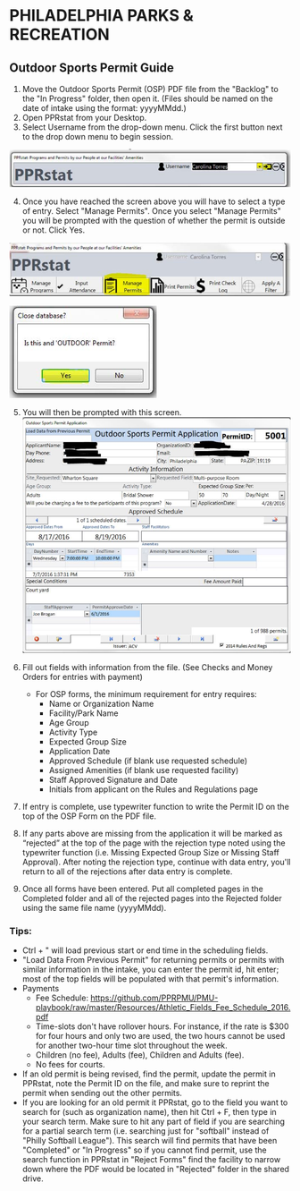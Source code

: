 # PHILADELPHIA PARKS & RECREATION

## Outdoor Sports Permit Guide

1. Move the Outdoor Sports Permit (OSP) PDF file from the "Backlog" to the "In Progress" folder, then open it. (Files should be named on the date of intake using the format: yyyyMMdd.)
2. Open PPRstat from your Desktop.
3. Select Username from the drop-down menu. Click the first button next to the drop down menu to begin session.

[![PPRstatLogin](https://raw.githubusercontent.com/PPRPMU/PMU-playbook/master/Images/Data_Entry_-_Application_and_Permit/pprstat_login.jpg)]()

4. Once you have reached the screen above you will have to select a type of entry. Select "Manage Permits". Once you select "Manage Permits" you will be prompted with the question of whether the permit is outside or not. Click Yes.

[![](https://raw.githubusercontent.com/PPRPMU/PMU-playbook/master/Images/Data_Entry_-_Application_and_Permit/pprstat_manage_permits.jpg)]()

[![](https://raw.githubusercontent.com/PPRPMU/PMU-playbook/master/Images/Data_Entry_-_Outdoor_Sports_Permit/pprstat_outdoor_permit_question.jpg)]()

5. You will then be prompted with this screen.
   [![](https://raw.githubusercontent.com/PPRPMU/PMU-playbook/master/Images/Data_Entry_-_Outdoor_Sports_Permit/pprstat_osp_screen.jpg)]()

6. Fill out fields with information from the file. (See Checks and Money Orders for entries with payment)
   - For OSP forms, the minimum requirement for entry requires:
     - Name or Organization Name
     - Facility/Park Name
     - Age Group
     - Activity Type
     - Expected Group Size
     - Application Date
     - Approved Schedule (if blank use requested schedule)
     - Assigned Amenities (if blank use requested facility)
     - Staff Approved Signature and Date
     - Initials from applicant on the Rules and Regulations page


6. If entry is complete, use typewriter function to write the Permit ID on the top of the OSP Form on the PDF file.
7. If any parts above are missing from the application it will be marked as “rejected” at the top of the page with the rejection type noted using the typewriter function (i.e. Missing Expected Group Size or Missing Staff Approval). After noting the rejection type, continue with data entry, you'll return to all of the rejections after data entry is complete.
8. Once all forms have been entered. Put all completed pages in the Completed folder and all of the rejected pages into the Rejected folder using the same file name (yyyyMMdd).



### Tips:

- Ctrl + " will load previous start or end time in the scheduling fields.
- "Load Data From Previous Permit" for returning permits or permits with similar information in the intake, you can enter the permit id, hit enter; most of the top fields will be populated with that permit's information.
- Payments  
  - Fee Schedule: https://github.com/PPRPMU/PMU-playbook/raw/master/Resources/Athletic_Fields_Fee_Schedule_2016.pdf
  - Time-slots don't have rollover hours. For instance, if the rate is $300 for four hours and only two are used, the two hours cannot be used for another two-hour time slot throughout the week. 
  - Children (no fee), Adults (fee), Children and Adults (fee).
  - No fees for courts.
- If an old permit is being revised, find the permit, update the permit in PPRstat, note the Permit ID on the file, and make sure to reprint the permit when sending out the other permits. 
- If you are looking for an old permit it PPRstat, go to the field you want to search for (such as organization name), then hit Ctrl + F, then type in your search term. Make sure to hit any part of field if you are searching for a partial search term (i.e. searching just for "softball" instead of "Philly Softball League").  This search will find permits that have been "Completed" or "In Progress" so if you cannot find permit, use the search function in PPRstat in "Reject Forms" find the facility to narrow down where the PDF would be located in "Rejected" folder in the shared drive.